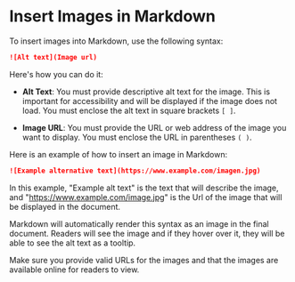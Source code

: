 # Insert Images in Markdown

To insert images into Markdown, use the following syntax:

```markdown
![Alt text](Image url)
```

Here's how you can do it:

- **Alt Text**: You must provide descriptive alt text for the image. This is important for accessibility and will be displayed if the image does not load. You must enclose the alt text in square brackets `[ ]`.

- **Image URL**: You must provide the URL or web address of the image you want to display. You must enclose the URL in parentheses `( )`.

Here is an example of how to insert an image in Markdown:

```markdown
![Example alternative text](https://www.example.com/imagen.jpg)
```

In this example, "Example alt text" is the text that will describe the image, and "https://www.example.com/image.jpg" is the Url of the image that will be displayed in the document.

Markdown will automatically render this syntax as an image in the final document. Readers will see the image and if they hover over it, they will be able to see the alt text as a tooltip.

Make sure you provide valid URLs for the images and that the images are available online for readers to view.